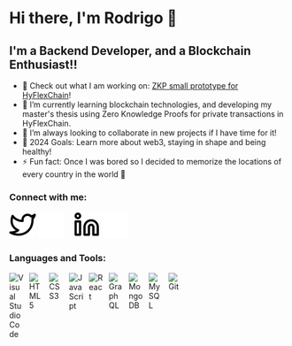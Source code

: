 # Hi there, I'm Rodrigo 👋 


## I'm a Backend Developer, and a Blockchain Enthusiast!!

- 🔭 Check out what I am working on: [ZKP small prototype for HyFlexChain][github_repo]!
- 🌱 I’m currently learning blockchain technologies, and developing my master's thesis using Zero Knowledge Proofs for private transactions in HyFlexChain. 
- 👯 I’m always looking to collaborate in new projects if I have time for it!
- 🥅 2024 Goals: Learn more about web3, staying in shape and being healthy!
- ⚡ Fun fact: Once I was bored so I decided to memorize the locations of every country in the world 🤣

### Connect with me:

[![website](./img/twitter-light.svg)](https://twitter.com/Rodrig0M0reira#gh-light-mode-only)
[![website](./img/twitter-dark.svg)](https://twitter.com/Rodrig0M0reira#gh-dark-mode-only)
&nbsp;&nbsp;
[![website](./img/linkedin-light.svg)](https://www.linkedin.com/in/rodrigomoreira3#gh-light-mode-only)
[![website](./img/linkedin-dark.svg)](https://www.linkedin.com/in/rodrigomoreira3#gh-dark-mode-only)
&nbsp;&nbsp;

### Languages and Tools:

<picture>
    <img align="left" alt="Visual Studio Code" width="26px" src="https://cdn.jsdelivr.net/gh/devicons/devicon/icons/vscode/vscode-original.svg" style="padding-right:10px;" />
</picture>
<picture>
    <img align="left" alt="HTML5" width="26px" src="https://cdn.jsdelivr.net/gh/devicons/devicon/icons/html5/html5-original.svg" style="padding-right:10px;" />
</picture>
<picture>
    <img align="left" alt="CSS3" width="26px" src="https://cdn.jsdelivr.net/gh/devicons/devicon/icons/css3/css3-original.svg" style="padding-right:10px;" />
</picture>
<picture>
    <img align="left" alt="JavaScript" width="26px" src="https://cdn.jsdelivr.net/gh/devicons/devicon/icons/javascript/javascript-original.svg" style="padding-right:10px;" />
</picture>
<picture>
    <img align="left" alt="React" width="26px" src="https://cdn.jsdelivr.net/gh/devicons/devicon/icons/react/react-original.svg" style="padding-right:10px;" />
</picture>
<picture>
    <img align="left" alt="GraphQL" width="26px" src="https://cdn.jsdelivr.net/gh/devicons/devicon/icons/graphql/graphql-plain.svg" style="padding-right:10px;" />
</picture>
<picture>
    <img align="left" alt="MongoDB" width="26px" src="https://cdn.jsdelivr.net/gh/devicons/devicon/icons/mongodb/mongodb-original.svg" style="padding-right:10px;" />
</picture>
<picture>
    <img align="left" alt="MySQL" width="26px" src="https://cdn.jsdelivr.net/gh/devicons/devicon/icons/mysql/mysql-original.svg" style="padding-right:10px;" />
</picture>
<picture>
    <img align="left" alt="Git" width="26px" src="https://cdn.jsdelivr.net/gh/devicons/devicon/icons/git/git-original.svg" style="padding-right:10px;" />
</picture>


</picture>




<br />
<br />

[website]: https://RodrigoRalhaMoreira.com
[github_repo]: https://github.com/RodrigoRalhaMoreira/initial-pilot
[twitter]: https://twitter.com/Rodrig0M0reira
[linkedin]: https://www.linkedin.com/in/rodrigomoreira3
